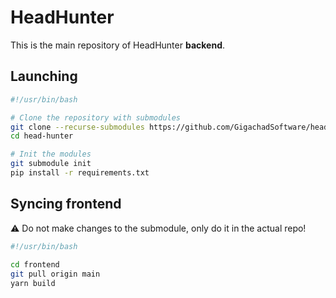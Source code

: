 # HeadHunter
This is the main repository of HeadHunter **backend**.

## Launching
```bash
#!/usr/bin/bash

# Clone the repository with submodules
git clone --recurse-submodules https://github.com/GigachadSoftware/head-hunter
cd head-hunter

# Init the modules
git submodule init
pip install -r requirements.txt
```

## Syncing frontend
⚠️ Do not make changes to the submodule, only do it in the actual repo!
```bash
#!/usr/bin/bash
 
cd frontend
git pull origin main
yarn build
```
